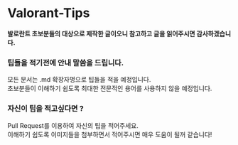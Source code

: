 # Valorant-Tips

**발로란트 초보분들의 대상으로 제작한 글이오니 참고하고 글을 읽어주시면 감사하겠습니다.**

### 팁들을 적기전에 안내 말씀을 드립니다.

모든 문서는 .md 확장자명으로 팁들을 적을 예정입니다.   
초보분들이 이해하기 쉽도록 최대한 전문적인 용어를 사용하지 않을 예정입니다.

### 자신이 팁을 적고싶다면 ?   
Pull Request를 이용하여 자신의 팁을 적어주세요.   
이해하기 쉽도록 이미지들을 첨부하면서 적어주시면 매우 도움이 될꺼 같습니다!
